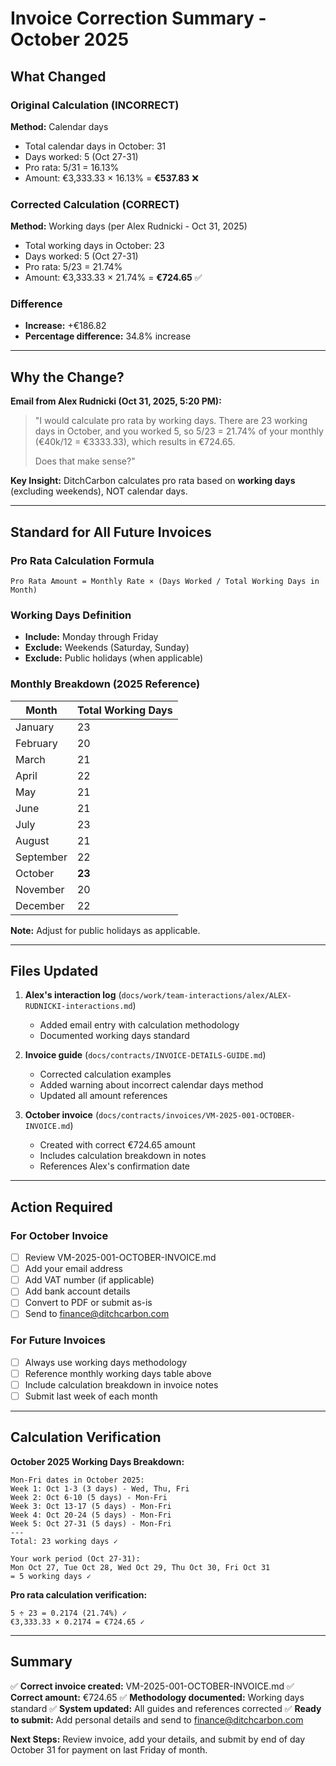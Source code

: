 # Invoice Correction Summary - October 2025

## What Changed

### Original Calculation (INCORRECT)
**Method:** Calendar days
- Total calendar days in October: 31
- Days worked: 5 (Oct 27-31)
- Pro rata: 5/31 = 16.13%
- Amount: €3,333.33 × 16.13% = **€537.83** ❌

### Corrected Calculation (CORRECT)
**Method:** Working days (per Alex Rudnicki - Oct 31, 2025)
- Total working days in October: 23
- Days worked: 5 (Oct 27-31)
- Pro rata: 5/23 = 21.74%
- Amount: €3,333.33 × 21.74% = **€724.65** ✅

### Difference
- **Increase:** +€186.82
- **Percentage difference:** 34.8% increase

---

## Why the Change?

**Email from Alex Rudnicki (Oct 31, 2025, 5:20 PM):**
> "I would calculate pro rata by working days. There are 23 working days in October, and you worked 5, so 5/23 = 21.74% of your monthly (€40k/12 = €3333.33), which results in €724.65.
>
> Does that make sense?"

**Key Insight:** DitchCarbon calculates pro rata based on **working days** (excluding weekends), NOT calendar days.

---

## Standard for All Future Invoices

### Pro Rata Calculation Formula
```
Pro Rata Amount = Monthly Rate × (Days Worked / Total Working Days in Month)
```

### Working Days Definition
- **Include:** Monday through Friday
- **Exclude:** Weekends (Saturday, Sunday)
- **Exclude:** Public holidays (when applicable)

### Monthly Breakdown (2025 Reference)
| Month | Total Working Days |
|-------|-------------------|
| January | 23 |
| February | 20 |
| March | 21 |
| April | 22 |
| May | 21 |
| June | 21 |
| July | 23 |
| August | 21 |
| September | 22 |
| October | **23** |
| November | 20 |
| December | 22 |

**Note:** Adjust for public holidays as applicable.

---

## Files Updated

1. **Alex's interaction log** (`docs/work/team-interactions/alex/ALEX-RUDNICKI-interactions.md`)
   - Added email entry with calculation methodology
   - Documented working days standard

2. **Invoice guide** (`docs/contracts/INVOICE-DETAILS-GUIDE.md`)
   - Corrected calculation examples
   - Added warning about incorrect calendar days method
   - Updated all amount references

3. **October invoice** (`docs/contracts/invoices/VM-2025-001-OCTOBER-INVOICE.md`)
   - Created with correct €724.65 amount
   - Includes calculation breakdown in notes
   - References Alex's confirmation date

---

## Action Required

### For October Invoice
- [ ] Review VM-2025-001-OCTOBER-INVOICE.md
- [ ] Add your email address
- [ ] Add VAT number (if applicable)
- [ ] Add bank account details
- [ ] Convert to PDF or submit as-is
- [ ] Send to finance@ditchcarbon.com

### For Future Invoices
- [ ] Always use working days methodology
- [ ] Reference monthly working days table above
- [ ] Include calculation breakdown in invoice notes
- [ ] Submit last week of each month

---

## Calculation Verification

**October 2025 Working Days Breakdown:**
```
Mon-Fri dates in October 2025:
Week 1: Oct 1-3 (3 days) - Wed, Thu, Fri
Week 2: Oct 6-10 (5 days) - Mon-Fri
Week 3: Oct 13-17 (5 days) - Mon-Fri
Week 4: Oct 20-24 (5 days) - Mon-Fri
Week 5: Oct 27-31 (5 days) - Mon-Fri
---
Total: 23 working days ✓

Your work period (Oct 27-31):
Mon Oct 27, Tue Oct 28, Wed Oct 29, Thu Oct 30, Fri Oct 31
= 5 working days ✓
```

**Pro rata calculation verification:**
```
5 ÷ 23 = 0.2174 (21.74%) ✓
€3,333.33 × 0.2174 = €724.65 ✓
```

---

## Summary

✅ **Correct invoice created:** VM-2025-001-OCTOBER-INVOICE.md
✅ **Correct amount:** €724.65
✅ **Methodology documented:** Working days standard
✅ **System updated:** All guides and references corrected
✅ **Ready to submit:** Add personal details and send to finance@ditchcarbon.com

**Next Steps:** Review invoice, add your details, and submit by end of day October 31 for payment on last Friday of month.
